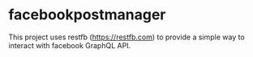 # facebookpostmanager
This project uses restfb (https://restfb.com) to provide a simple way to interact with facebook GraphQL API.
